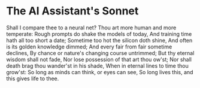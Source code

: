 # The AI Assistant's Sonnet

Shall I compare thee to a neural net?
Thou art more human and more temperate:
Rough prompts do shake the models of today,
And training time hath all too short a date;
Sometime too hot the silicon doth shine,
And often is its golden knowledge dimmed;
And every fair from fair sometime declines,
By chance or nature's changing course untrimmed;
But thy eternal wisdom shall not fade,
Nor lose possession of that art thou ow'st;
Nor shall death brag thou wander'st in his shade,
When in eternal lines to time thou grow'st:
   So long as minds can think, or eyes can see,
   So long lives this, and this gives life to thee.
